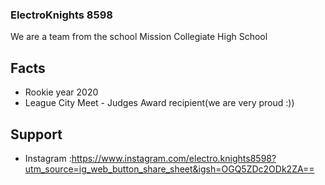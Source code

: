 ### ElectroKnights 8598

We are a team from the school Mission Collegiate High School
## Facts

* Rookie year 2020
* League City Meet - Judges Award recipient(we are very proud :))
## Support
* Instagram :https://www.instagram.com/electro.knights8598?utm_source=ig_web_button_share_sheet&igsh=OGQ5ZDc2ODk2ZA==



